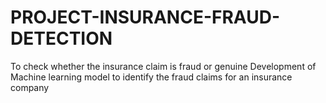 # PROJECT-INSURANCE-FRAUD-DETECTION
To check whether the insurance claim is fraud or genuine
Development of Machine learning model to identify the fraud claims for an insurance company

